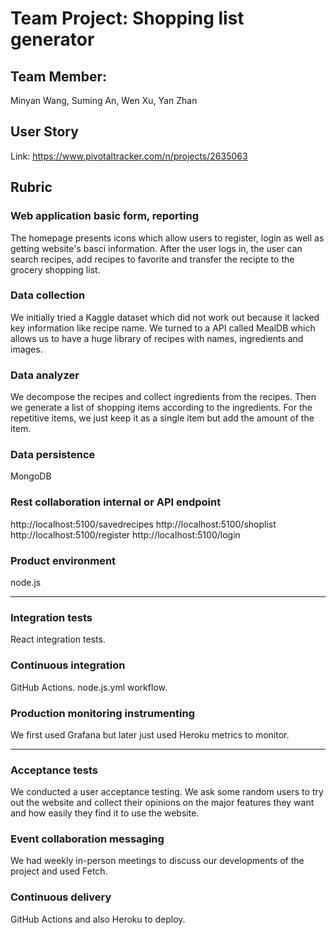 # Team Project: Shopping list generator

## Team Member:

Minyan Wang, Suming An, Wen Xu, Yan Zhan

## User Story

Link:  https://www.pivotaltracker.com/n/projects/2635063 

## Rubric
### Web application basic form, reporting
The homepage presents icons which allow users to register, login as well as getting website's basci information.
After the user logs in, the user can search recipes, add recipes to favorite and transfer the recipte to the grocery shopping list.

### Data collection
We initially tried a Kaggle dataset which did not work out because it lacked key information like recipe name. We turned to a API called MealDB which allows us to have a 
huge library of recipes with names, ingredients and images.
 
### Data analyzer
We decompose the recipes and collect ingredients from the recipes.
Then we generate a list of shopping items according to the ingredients.
For the repetitive items, we just keep it as a single item but add the amount of the item.


### Data persistence
MongoDB

### Rest collaboration internal or API endpoint
http://localhost:5100/savedrecipes
http://localhost:5100/shoplist
http://localhost:5100/register
http://localhost:5100/login

### Product environment
node.js

---

### Integration tests
React integration tests.


### Continuous integration
GitHub Actions. node.js.yml workflow.

### Production monitoring instrumenting
We first used Grafana but later just used Heroku metrics to monitor.

---

### Acceptance tests
We conducted a user acceptance testing.
We ask some random users to try out the website and collect their opinions on 
the major features they want and how easily they find it to use the website.

### Event collaboration messaging
We had weekly in-person meetings to discuss our developments of the project and used Fetch.

### Continuous delivery
GitHub Actions and also Heroku to deploy.

